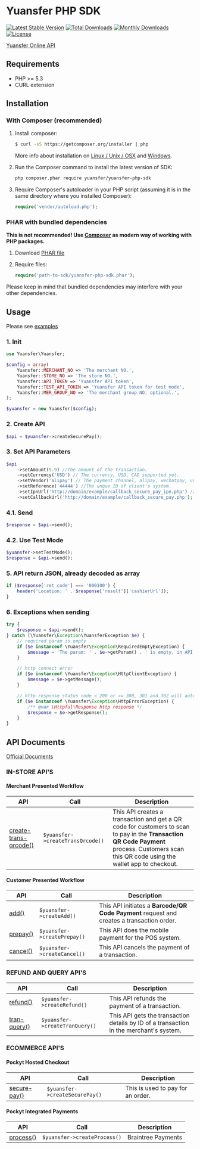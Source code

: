 # Yuansfer PHP SDK

[![Latest Stable Version](https://poser.pugx.org/yuansfer/yuansfer-php-sdk/v/stable)](https://packagist.org/packages/yuansfer/yuansfer-php-sdk)
[![Total Downloads](https://poser.pugx.org/yuansfer/yuansfer-php-sdk/downloads)](https://packagist.org/packages/yuansfer/yuansfer-php-sdk)
[![Monthly Downloads](https://poser.pugx.org/yuansfer/yuansfer-php-sdk/d/monthly)](https://packagist.org/packages/yuansfer/yuansfer-php-sdk)
[![License](https://poser.pugx.org/yuansfer/yuansfer-php-sdk/license)](https://packagist.org/packages/yuansfer/yuansfer-php-sdk)

[Yuansfer Online API](https://docs.pockyt.io/)


## Requirements

- PHP >= 5.3
- CURL extension


## Installation

### With Composer (recommended)

1. Install composer:
   
    ```sh
    $ curl -sS https://getcomposer.org/installer | php
    ```
    
    More info about installation on [Linux / Unix / OSX](https://getcomposer.org/doc/00-intro.md#installation-linux-unix-osx)
    and [Windows](https://getcomposer.org/doc/00-intro.md#installation-windows).
    
2. Run the Composer command to install the latest version of SDK:

    ```sh
    php composer.phar require yuansfer/yuansfer-php-sdk
    ```

3. Require Composer's autoloader in your PHP script (assuming it is in the same directory where you installed Composer):
   
      ```php
      require('vendor/autoload.php');
      ```
### PHAR with bundled dependencies

**This is not recommended! Use [Composer](http://getcomposer.org) as modern way of working with PHP packages.**

1. Download [PHAR file](https://github.com/yuansfer/yuansfer-php-sdk/releases/latest)

2. Require files:
  
    ```php
    require('path-to-sdk/yuansfer-php-sdk.phar');
    ```

Please keep in mind that bundled dependencies may interfere with your other dependencies.

## Usage

Please see [examples](https://github.com/yuansfer/yuansfer-php-sdk/tree/master/example)

### 1. Init
```php
use Yuansfer\Yuansfer;

$config = array(
    Yuansfer::MERCHANT_NO => 'The merchant NO.',
    Yuansfer::STORE_NO => 'The store NO.',
    Yuansfer::API_TOKEN => 'Yuansfer API token',
    Yuansfer::TEST_API_TOKEN => 'Yuansfer API token for test mode',
    Yuansfer::MER_GROUP_NO => 'The merchant group NO, optional.',
);

$yuansfer = new Yuansfer($config);
```

### 2. Create API
```php
$api = $yuansfer->createSecurePay();
```

### 3. Set API Parameters
```php
$api
    ->setAmount(9.9) //The amount of the transaction.
    ->setCurrency('USD') // The currency, USD, CAD supported yet.
    ->setVendor('alipay') // The payment channel, alipay, wechatpay, unionpay, enterprisepay are supported yet.
    ->setReference('44444') //The unque ID of client's system.
    ->setIpnUrl('http://domain/example/callback_secure_pay_ipn.php') // The asynchronous callback method.
    ->setCallbackUrl('http://domain/example/callback_secure_pay.php'); // The Synchronous callback method.
```

### 4.1. Send
```php
$response = $api->send();
```

### 4.2. Use Test Mode
```php
$yuansfer->setTestMode();
$response = $api->send();
```

### 5. API return JSON, already decoded as array  
```php
if ($response['ret_code'] === '000100') {
	header('Location: ' . $response['result']['cashierUrl']);
}
```

### 6. Exceptions when sending
```php
try {
    $response = $api->send();
} catch (\Yuansfer\Exception\YuansferException $e) {
    // required param is empty
    if ($e instanceof \Yuansfer\Exception\RequiredEmptyException) {
        $message = 'The param: ' . $e->getParam() . ' is empty, in API: ' . $e->getApi();
    }

    // http connect error
    if ($e instanceof \Yuansfer\Exception\HttpClientException) {
        $message = $e->getMessage();
    }

    // http response status code < 200 or >= 300, 301 and 302 will auto redirect
    if ($e instanceof \Yuansfer\Exception\HttpErrorException) {
        /** @var \Httpful\Response http response */
        $response = $e->getResponse();
    }
}
```

## API Documents

[Official Documents](https://docs.pockyt.io/)

### IN-STORE API'S

#### Merchant Presented Workflow

| API                                                          | Call                             | Description                                                  |
| ------------------------------------------------------------ | -------------------------------- | ------------------------------------------------------------ |
| [create-trans-qrcode()](https://docs.pockyt.io/in-store-apis/merchant-presented-workflow/create-qrc-api) | `$yuansfer->createTransQrcode()` | This API creates a transaction and get a QR code for customers to scan to pay in the **Transaction QR Code Payment** process. Customers scan this QR code using the wallet app to checkout. |

#### Customer Presented Workflow

| API                                                          | Call                     | Description                                                  |
| ------------------------------------------------------------ | ------------------------ | ------------------------------------------------------------ |
| [add()](https://docs.pockyt.io/in-store-apis/customer-presented-workflow/add-transaction-api) | `$yuansfer->createAdd()` | This API initiates a **Barcode/QR Code Payment** request and creates a transaction order. |
| [prepay()](https://docs.pockyt.io/in-store-apis/customer-presented-workflow/pay-transaction-api) | `$yuansfer->createPrepay()`  | This API does the mobile payment for the POS system. |
| [cancel()](https://docs.pockyt.io/in-store-apis/cancel-api) | `$yuansfer->createCancel()` | This API cancels the payment of a transaction. |

### REFUND AND QUERY API'S

| API                                                          | Call                        | Description                                    |
| ------------------------------------------------------------ | --------------------------- | ---------------------------------------------- |
| [refund()](https://docs.pockyt.io/refund-and-query-apis/refund-api)                | `$yuansfer->createRefund()` | This API refunds the payment of a transaction. |
| [tran-query()](https://docs.pockyt.io/refund-and-query-apis/query-api) | `$yuansfer->createTranQuery()`      | This API gets the transaction details by ID of a transaction in the merchant's system. |

### ECOMMERCE API'S

#### Pockyt Hosted Checkout

| API                                                          | Call                           | Description                       |
| ------------------------------------------------------------ | ------------------------------ | --------------------------------- |
| [secure-pay()](https://docs.pockyt.io/api-reference-v3/payments/online-payment/secure-pay) | `$yuansfer->createSecurePay()` | This is used to pay for an order. |

#### Pockyt Integrated Payments

| API                                                          | Call                         | Description                                          |
| ------------------------------------------------------------ | ---------------------------- | ---------------------------------------------------- |
| [process()](https://docs.pockyt.io/pockyt-integrated-payments/process-api) | `$yuansfer->createProcess()` | Braintree Payments                                   |
